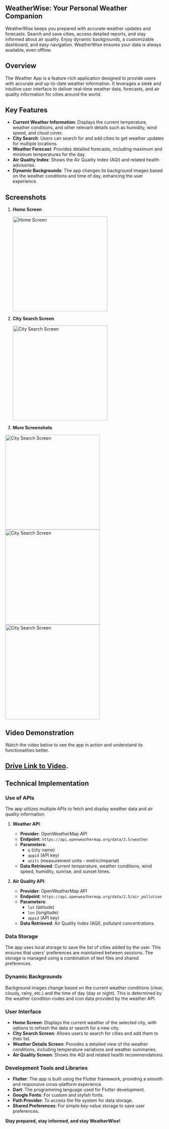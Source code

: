 ## ****WeatherWise: Your Personal Weather Companion****

WeatherWise keeps you prepared with accurate weather updates and forecasts. Search and save cities, access detailed reports, and stay informed about air quality. Enjoy dynamic backgrounds, a customizable dashboard, and easy navigation. WeatherWise ensures your data is always available, even offline.

## Overview
The Weather App is a feature-rich application designed to provide users with accurate and up-to-date weather information. It leverages a sleek and intuitive user interface to deliver real-time weather data, forecasts, and air quality information for cities around the world.

## Key Features
- **Current Weather Information**: Displays the current temperature, weather conditions, and other relevant details such as humidity, wind speed, and cloud cover.
- **City Search**: Users can search for and add cities to get weather updates for multiple locations.
- **Weather Forecast**: Provides detailed forecasts, including maximum and minimum temperatures for the day.
- **Air Quality Index**: Shows the Air Quality Index (AQI) and related health advisories.
- **Dynamic Backgrounds**: The app changes its background images based on the weather conditions and time of day, enhancing the user experience.

## Screenshots
1. **Home Screen**
   
   <img src="https://github.com/DevAnuragT/WeatherWise_FlutterApp/assets/97083108/979f38cb-8faa-4b00-913c-5f18d50da8cc" alt="Home Screen" width="300">

2. **City Search Screen**

   <img src="https://github.com/DevAnuragT/WeatherWise_FlutterApp/assets/97083108/987378a1-b8e0-4663-856a-4e3cc6a3d31e" alt="City Search Screen" width="300">

3. **More Screenshots**

<img src="https://github.com/DevAnuragT/WeatherWise_FlutterApp/assets/97083108/daf2be48-6919-4705-9948-2e263ec2ac21" alt="City Search Screen" width="300">
<img src="https://github.com/DevAnuragT/WeatherWise_FlutterApp/assets/97083108/43898897-2a9d-4e17-bac9-41d598691ac2" alt="City Search Screen" width="300">
<img src="https://github.com/DevAnuragT/WeatherWise_FlutterApp/assets/97083108/fa671b2c-a5d8-4e74-80b2-287f3dccaf4c" alt="City Search Screen" width="300">

   

## Video Demonstration

Watch the video below to see the app in action and understand its functionalities better.

## [Drive Link to Video](https://drive.google.com/file/d/1Zf0oq5hMNyMOsbjq-8jjK2esZ3Ccg2nl/view?usp=drive_link).

## Technical Implementation

### Use of APIs
The app utilizes multiple APIs to fetch and display weather data and air quality information.

1. **Weather API**: 
   - **Provider**: OpenWeatherMap API
   - **Endpoint**: `https://api.openweathermap.org/data/2.5/weather`
   - **Parameters**: 
     - `q` (city name)
     - `appid` (API key)
     - `units` (measurement units - metric/imperial)
   - **Data Retrieved**: Current temperature, weather conditions, wind speed, humidity, sunrise, and sunset times.

2. **Air Quality API**: 
   - **Provider**: OpenWeatherMap API
   - **Endpoint**: `https://api.openweathermap.org/data/2.5/air_pollution`
   - **Parameters**: 
     - `lat` (latitude)
     - `lon` (longitude)
     - `appid` (API key)
   - **Data Retrieved**: Air Quality Index (AQI), pollutant concentrations.

### Data Storage
The app uses local storage to save the list of cities added by the user. This ensures that users' preferences are maintained between sessions. The storage is managed using a combination of text files and shared preferences.

### Dynamic Backgrounds
Background images change based on the current weather conditions (clear, cloudy, rainy, etc.) and the time of day (day or night). This is determined by the weather condition codes and icon data provided by the weather API.

### User Interface
- **Home Screen**: Displays the current weather of the selected city, with options to refresh the data or search for a new city.
- **City Search Screen**: Allows users to search for cities and add them to their list.
- **Weather Details Screen**: Provides a detailed view of the weather conditions, including temperature variations and weather summaries.
- **Air Quality Screen**: Shows the AQI and related health recommendations.

### Development Tools and Libraries
- **Flutter**: The app is built using the Flutter framework, providing a smooth and responsive cross-platform experience.
- **Dart**: The programming language used for Flutter development.
- **Google Fonts**: For custom and stylish fonts.
- **Path Provider**: To access the file system for data storage.
- **Shared Preferences**: For simple key-value storage to save user preferences.

**Stay prepared, stay informed, and stay WeatherWise!**
